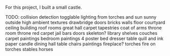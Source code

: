 For this project, I built a small castle.

TODO:
collision detection
    togglable
lighting
    from torches and sun
    sunny outside
        high ambient
textures
    drawbridge
    doors
    bricks
    walls
    floor
    courtyard
    ceiling
building
    roof
rooms
    great hall
        carpet
        tapestries
        coat of arms
    throne room
        throne
        red carpet
    jail
        bars
        doors
        skeleton?
    library
        shelves
        couches
        carpet
        paintings
    bedroom
        paintings
        4 poster bed
        dresser
        table
            quill and ink
            paper
            candle
    dining hall
        table
        chairs
        paintings
        fireplace?
torches
    fire on torches
stables
    horses
